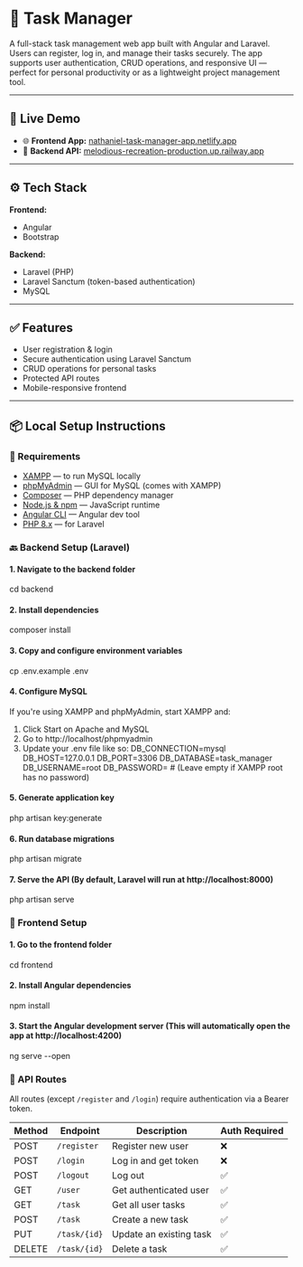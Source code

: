 # 📝 Task Manager

A full-stack task management web app built with Angular and Laravel. Users can register, log in, and manage their tasks securely. The app supports user authentication, CRUD operations, and responsive UI — perfect for personal productivity or as a lightweight project management tool.

---

## 🚀 Live Demo

- 🌐 **Frontend App:** [nathaniel-task-manager-app.netlify.app](https://nathaniel-task-manager-app.netlify.app)
- 🔗 **Backend API:** [melodious-recreation-production.up.railway.app](https://melodious-recreation-production.up.railway.app)

---

## ⚙️ Tech Stack

**Frontend:**  
- Angular  
- Bootstrap

**Backend:**  
- Laravel (PHP)  
- Laravel Sanctum (token-based authentication)  
- MySQL

---

## ✅ Features

- User registration & login
- Secure authentication using Laravel Sanctum
- CRUD operations for personal tasks
- Protected API routes
- Mobile-responsive frontend

---

## 📦 Local Setup Instructions

### 🔧 Requirements

- [XAMPP](https://www.apachefriends.org/index.html) — to run MySQL locally  
- [phpMyAdmin](http://localhost/phpmyadmin) — GUI for MySQL (comes with XAMPP)
- [Composer](https://getcomposer.org/) — PHP dependency manager  
- [Node.js & npm](https://nodejs.org/) — JavaScript runtime  
- [Angular CLI](https://angular.io/cli) — Angular dev tool  
- [PHP 8.x](https://www.php.net/) — for Laravel

### 🔙 Backend Setup (Laravel)

#### 1. Navigate to the backend folder
cd backend

#### 2. Install dependencies
composer install

#### 3. Copy and configure environment variables
cp .env.example .env


#### 4. Configure MySQL
If you're using XAMPP and phpMyAdmin, start XAMPP and:
 1. Click Start on Apache and MySQL
 2. Go to http://localhost/phpmyadmin
 3. Update your .env file like so:
  DB_CONNECTION=mysql
  DB_HOST=127.0.0.1
  DB_PORT=3306
  DB_DATABASE=task_manager
  DB_USERNAME=root
  DB_PASSWORD=          # (Leave empty if XAMPP root has no password)

#### 5. Generate application key
php artisan key:generate

#### 6. Run database migrations
php artisan migrate

#### 7. Serve the API (By default, Laravel will run at http://localhost:8000)
php artisan serve


### 🎨 Frontend Setup

#### 1. Go to the frontend folder
cd frontend

#### 2. Install Angular dependencies
npm install

#### 3. Start the Angular development server (This will automatically open the app at http://localhost:4200)
ng serve --open


### 🧪 API Routes

All routes (except `/register` and `/login`) require authentication via a Bearer token.

| Method | Endpoint       | Description               | Auth Required |
|--------|----------------|---------------------------|---------------|
| POST   | `/register`    | Register new user         | ❌            |
| POST   | `/login`       | Log in and get token      | ❌            |
| POST   | `/logout`      | Log out                   | ✅            |
| GET    | `/user`        | Get authenticated user    | ✅            |
| GET    | `/task`        | Get all user tasks        | ✅            |
| POST   | `/task`        | Create a new task         | ✅            |
| PUT    | `/task/{id}`   | Update an existing task   | ✅            |
| DELETE | `/task/{id}`   | Delete a task             | ✅            |
